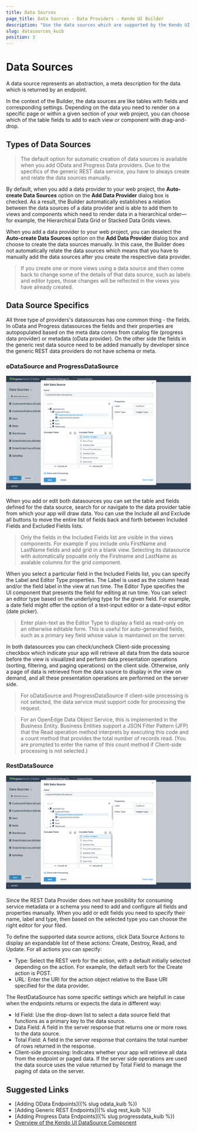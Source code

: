 ```yaml
---
title: Data Sources
page_title: Data Sources - Data Providers - Kendo UI Builder
description: "Use the data sources which are supported by the Kendo UI Builder tool for creating and managing Angular and AngularJS-based web applications."
slug: datasources_kuib
position: 3
---
```


# Data Sources

A data source represents an abstraction, a meta description for the data which is returned by an endpoint.

In the context of the Builder, the data sources are like tables with fields and corresponding settings. Depending on the data you need to render on a specific page or within a given section of your web project, you can choose which of the table fields to add to each view or component with drag-and-drop.

## Types of Data Sources

> The default option for automatic creation of data sources is available when you add OData and Progress Data providers. Due to the specifics of the generic REST data service, you have to always create and relate the data sources manually.

By default, when you add a data provider to your web project, the **Auto-create Data Sources** option on the **Add Data Provider** dialog box is checked. As a result, the Builder automatically establishes a relation between the data sources of a data provider and is able to add them to views and components which need to render data in a hierarchical order&mdash;for example, the Hierarchical Data Grid or Stacked Data Grids views.

When you add a data provider to your web project, you can deselect the **Auto-create Data Sources** option on the **Add Data Provider** dialog box and choose to create the data sources manually. In this case, the Builder does not automatically relate the data sources which means that you have to manually add the data sources after you create the respective data provider.

> If you create one or more views using a data source and then come back to change some of the details of that data source, such as labels and editor types, those changes will be reflected in the views you have already created.

## Data Source Specifics

All three type of providers's datasources has one common thing - the fields. In oData and Progress datasources the fields and their properties are autopopulated based on the meta data comes from catalog file (progress data provider) or metadata (oData provider). On the other side the fields in the generic rest data source need to be added manually by developer since the generic REST data providers do not have schema or meta.

### oDataSource and ProgressDataSource

<img src="../images/kuib-editdatasource-odata-progress.png" class="img-responsive" alt="Editing oDataSource"/>

When you add or edit both datasources you can set the table and fields defined for the data source, search for or navigate to the data provider table from which your app will draw data. You can use the Include all and Exclude all buttons to move the entire list of fields back and forth between Included Fields and Excluded Fields lists.

> Only the fields in the Included Fields list are visible in the views components. For example if you include onlu FirstName and LastName fields and add grid in a blank view. Selecting its datasource with automatically popualte only the Firstname and LastName as avalable columns for the grid component.

When you select a particular field in the Included Fields list, you can specify the Label and Editor Type properties. The Label is used as the column head and/or the field label in the view at run time. The Editor Type specifies the UI component that presents the field for editing at run time. You can select an editor type based on the underlying type for the given field. For example, a date field might offer the option of a text-input editor or a date-input editor (date picker).

> Enter plain-text as the Editor Type to display a field as read-only on an otherwise editable form. This is useful for auto-generated fields, such as a primary key field whose value is maintained on the server.

In both datasources you can check/uncheck Client-side processing checkbox which indicate your app will retrieve all data from the data source before the view is visualized and perform data presentation operations (sorting, filtering, and paging operations) on the client side.
Otherwise, only a page of data is retrieved from the data source to display in the view on demand, and all these presentation operations are performed on the server side.

> For oDataSource and ProgressDataSource if client-side processing is not selected, the data service must support code for processing the request.

> For an OpenEdge Data Object Service, this is implemented in the Business Entity. Business Entities support a JSON Filter Pattern (JFP) that the Read operation method interprets by executing this code and a count method that provides the total number of records read. (You are prompted to enter the name of this count method if Client-side processing is not selected.)

### RestDataSource

<img src="../images/kuib-editdatasource-odata-progress.png" class="img-responsive" alt="Editing RestDataSource"/>

Since the REST Data Provider does not have posibility for consuming service metadata or a schema you need to add and configure all fields and properties manually. When you add or edit fields you need to specify their name, label and type, then based on the selected type you can choose the right editor for your filed.

To define the supported data source actions, click Data Source Actions to display an expandable list of these actions: Create, Destroy, Read, and Update. For all actions you can specify:
* Type: Select the REST verb for the action, with a default initially selected depending on the action. For example, the default verb for the Create action is POST.
* URL: Enter the URI for the action object relative to the Base URI specified for the data provider.

The RestDataSource has some specific settings which are helpfull in case when the endpoints returns or expects the data in different way:

* Id Field: Use the drop-down list to select a data source field that functions as a primary key to the data source.
* Data Field: A field in the server response that returns one or more rows to the data source.
* Total Field: A field in the server response that contains the total number of rows returned in the response.
* Client-side processing: Indicates whether your app will retrieve all data from the endpoint or paged data. If the server side operations are used the data source uses the value returned by Total Field to manage the paging of data on the server.

## Suggested Links

* [Adding OData Endpoints]({% slug odata_kuib %})
* [Adding Generic REST Endpoints]({% slug rest_kuib %})
* [Adding Progress Data Endpoints]({% slug progressdata_kuib %})
* [Overview of the Kendo UI DataSource Component](https://docs.telerik.com/kendo-ui/framework/datasource/overview)
